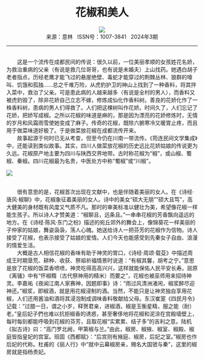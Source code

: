 # <center>花椒和美人</center>

<div align=center><img src="http://fslib.vip.qikan.cn/img.ashx?key=%d7%f7%d5%df%a3%ba%bd%f0%c8%fc%c3%c9"></div>

<center>来源：意林   ISSN号：1007-3841   2024年3期</center>

* * *

<br>　　这是一个流传在成都民间的传说：很久以前，一位美丽孝顺的女孩姓花名娇，为救治重病的父亲（有说是救几位哥哥，也有说是未婚夫）上山找药。她遇白胡子老者指点，历经老鹰才能飞过的悬崖绝壁、毒蛇才能穿过的荆棘丛林、狼群的嚎叫、饥饿和孤独……总之千难万险，从虎豹护卫的神山上找到了一种香料，将其拌入菜中，救治了父亲。可是患此病的人越来越多（有说是全村的男人），而香料又被虎豹毁了，除非花娇自己立志不嫁，修炼成仙化作香料树。善良的花娇化作了一株香料树，患病的男人们得救了。人们把这棵树叫作花娇。时间久了，人们忘记了花娇，把娇写成椒。之所以花椒的味道是麻的，那是因为漂亮的花娇修炼时，无情的岁月和风霜雨雪使她变成了麻子。传奇的花椒，既除六腑寒冷又暖胃止疼，而且用于做菜味道好极了。于是做菜放花椒在成都流传开来。  
　　故事起源于何时已无从考查，但至今仍在川南一带流传。《筠连民间文学集成》中，还能读到类似故事。其实，四川人做菜放花椒的历史远比花娇姑娘的传说更为久远。花椒原产地主要为四川与陕西交界地带。古时称花椒为“椒”，或山椒、蜀椒、秦椒。四川花椒最为名贵，中医处方中称“蜀椒”或“川椒”。

![](http://img.resource.qikan.cn/markvip/qkimages/yili/yili202403/yili20240355-1-l.jpg)

  
<br>　　很有意思的是，花椒首次出现在文献中，也是伴随着美丽的女人。在《诗经·唐风·椒聊》中，花椒象征着美丽的女人。诗中的美女“硕大无朋”“硕大且笃”，高大健美的身材既有风度又气质不凡。那时的审美标准以健壮为美，希望像花椒一样能生孩子。所以诗人才赞美道：“椒聊且，远条且。”一串串花椒的芳香飘向遥远的地方。在《诗经·陈风·东门之枌》描述的宛丘郊外的舞会上，像锦葵花一样美丽的子仲家的姑娘，舞姿袅袅，荡人心魄。她送给诗人一把芬芳的花椒作为信物。诗人接受了花椒，也表示接受了姑娘的爱情。人们今天也能感受到先秦女子自由、浪漫的情爱生活。  
　　大概是古人相信花椒的香味有助于神灵的胃口，《诗经·周颂·载芟》中描述周成王时期垦荒、耕种、收获、祭祖祈福情景时说道：“有椒其馨，胡考之宁。”意思是放了花椒的饭菜香喷喷，神灵吃得高高兴兴，这样就能保佑人民平安长寿。屈原《离骚》中有“怀椒糈（古代祭神用的精米）而要之”，花椒也被巫师用来招待神灵。李嘉祐《夜闻江南人家赛神，因题即事》诗：“雨过风清洲渚闲，椒浆醉尽迎神还。”椒浆，即椒酒，就是用花椒浸制的酒。当然，不能只是让神灵独自享用花椒，人们还用酱油和酒将其浸泡制成调味香料敬献给父母。东汉崔寔《四民月令》记载：“过腊一日，谓之小岁，释贺君亲，进椒酒，椒是玉衡星精，服之能（耐）老。”皇后妃子們也难以抗拒椒香的诱惑，甚至奢侈地将花椒和泥涂在宫殿墙壁上，每时每刻都能呼吸到花椒的芬芳，且取花椒“实累累、结子多”的吉利之意。陆机《拟古诗》曰：“高门罗北阙，甲第椒与兰。”由此，椒房、椒掖、椒室、椒殿、椒庭皆指皇妃的宫室。班固《西都赋》：“后宫则有掖庭、椒房，后妃之室。”椒房也作后妃的代称。杜甫的《丽人行》中“就中云幕椒房亲，赐名大国虢与秦”，这里的椒房就是指杨贵妃。
